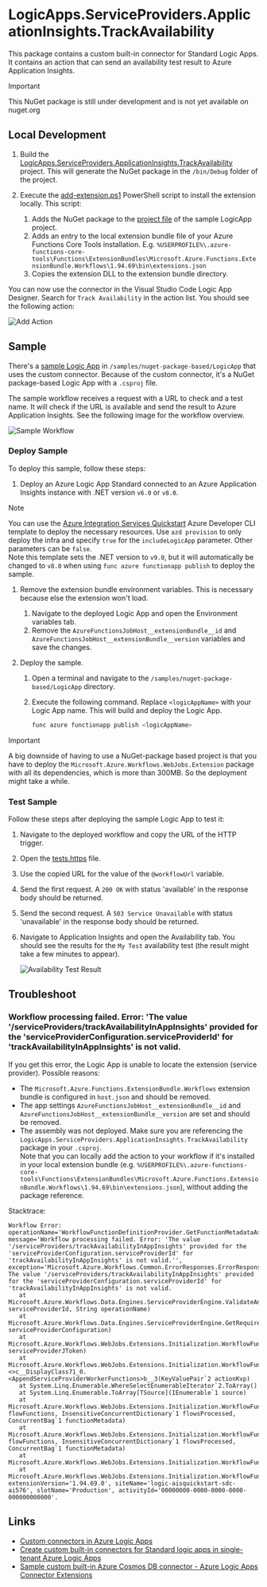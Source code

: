 # LogicApps.ServiceProviders.ApplicationInsights.TrackAvailability

This package contains a custom built-in connector for Standard Logic Apps. It contains an action that can send an availability test result to Azure Application Insights.

> [!IMPORTANT]  
> This NuGet package is still under development and is not yet available on nuget.org

## Local Development

1. Build the [LogicApps.ServiceProviders.ApplicationInsights.TrackAvailability](/src/LogicApps.ServiceProviders.ApplicationInsights.TrackAvailability.csproj) project. This will generate the NuGet package in the `/bin/Debug` folder of the project.

1. Execute the [add-extension.ps1](/scripts/add-extension.ps1) PowerShell script to install the extension locally. This script:

    1. Adds the NuGet package to the [project file](/samples/nuget-package-based/LogicApp/LogicApp.csproj) of the sample LogicApp project.
    1. Adds an entry to the local extension bundle file of your Azure Functions Core Tools installation. 
       E.g. `%USERPROFILE%\.azure-functions-core-tools\Functions\ExtensionBundles\Microsoft.Azure.Functions.ExtensionBundle.Workflows\1.94.69\bin\extensions.json`
    1. Copies the extension DLL to the extension bundle directory.

You can now use the connector in the Visual Studio Code Logic App Designer. Search for `Track Availability` in the action list. You should see the following action:

![Add Action](./images/add-track-availability-action.png)


## Sample

There's a [sample Logic App](/samples/nuget-package-based/LogicApp/) in `/samples/nuget-package-based/LogicApp` that uses the custom connector. Because of the custom connector, it's a NuGet package-based Logic App with a `.csproj` file.

The sample workflow receives a request with a URL to check and a test name. It will check if the URL is available and send the result to Azure Application Insights. See the following image for the workflow overview.

![Sample Workflow](/images/sample-workflow.png)

### Deploy Sample

To deploy this sample, follow these steps:

1. Deploy an Azure Logic App Standard connected to an Azure Application Insights instance with .NET version `v6.0` or `v8.0`.  

> [!NOTE]  
> You can use the [Azure Integration Services Quickstart](https://github.com/ronaldbosma/azure-integration-services-quickstart) Azure Developer CLI template to deploy the necessary resources. 
> Use `azd provision` to only deploy the infra and specify `true` for the `includeLogicApp` parameter. Other parameters can be `false`.  
> Note this template sets the .NET version to `v9.0`, but it will automatically be changed to `v8.0` when using `func azure functionapp publish` to deploy the sample.

1. Remove the extension bundle environment variables. This is necessary because else the extension won't load.
   1. Navigate to the deployed Logic App and open the Environment variables tab. 
   1. Remove the `AzureFunctionsJobHost__extensionBundle__id` and `AzureFunctionsJobHost__extensionBundle__version` variables and save the changes. 
   
1. Deploy the sample.
   1. Open a terminal and navigate to the `/samples/nuget-package-based/LogicApp` directory.
   1. Execute the following command. Replace `<logicAppName>` with your Logic App name. This will build and deploy the Logic App.

      ```bash
      func azure functionapp publish <logicAppName>
      ```

> [!IMPORTANT]  
> A big downside of having to use a NuGet-package based project is that you have to deploy the `Microsoft.Azure.Workflows.WebJobs.Extension` package with all its dependencies, which is more than 300MB. So the deployment might take a while. 

### Test Sample

Follow these steps after deploying the sample Logic App to test it:

1. Navigate to the deployed workflow and copy the URL of the HTTP trigger.
1. Open the [tests.https](/tests/tests.http) file.
1. Use the copied URL for the value of the `@workflowUrl` variable.
1. Send the first request. A `200 OK` with status 'available' in the response body should be returned.
1. Send the second request. A `503 Service Unavailable` with status 'unavailable' in the response body should be returned.
1. Navigate to Application Insights and open the Availability tab. You should see the results for the `My Test` availability test (the result might take a few minutes to appear).

   ![Availability Test Result](/images/availability-test-result.png)

## Troubleshoot

### Workflow processing failed. Error: 'The value '/serviceProviders/trackAvailabilityInAppInsights' provided for the 'serviceProviderConfiguration.serviceProviderId' for 'trackAvailabilityInAppInsights' is not valid.

If you get this error, the Logic App is unable to locate the extension (service provider). Possible reasons:
- The `Microsoft.Azure.Functions.ExtensionBundle.Workflows` extension bundle is configured in `host.json` and should be removed.
- The app settings `AzureFunctionsJobHost__extensionBundle__id` and `AzureFunctionsJobHost__extensionBundle__version` are set and should be removed.
- The assembly was not deployed. Make sure you are referencing the `LogicApps.ServiceProviders.ApplicationInsights.TrackAvailability` package in your `.csproj`.  
  Note that you can locally add the action to your workflow if it's installed in your local extension bundle (e.g. `%USERPROFILE%\.azure-functions-core-tools\Functions\ExtensionBundles\Microsoft.Azure.Functions.ExtensionBundle.Workflows\1.94.69\bin\extensions.json`), without adding the package reference.

Stacktrace:

```
Workflow Error: operationName='WorkflowFunctionDefinitionProvider.GetFunctionMetadataAsync', message='Workflow processing failed. Error: 'The value '/serviceProviders/trackAvailabilityInAppInsights' provided for the 'serviceProviderConfiguration.serviceProviderId' for 'trackAvailabilityInAppInsights' is not valid.'', exception='Microsoft.Azure.Workflows.Common.ErrorResponses.ErrorResponseMessageException: The value '/serviceProviders/trackAvailabilityInAppInsights' provided for the 'serviceProviderConfiguration.serviceProviderId' for 'trackAvailabilityInAppInsights' is not valid.
   at Microsoft.Azure.Workflows.Data.Engines.ServiceProviderEngine.ValidateAndGetServiceProvider(String serviceProviderId, String operationName)
   at Microsoft.Azure.Workflows.Data.Engines.ServiceProviderEngine.GetRequiredLanguageWorkers(ServiceProviderConfiguration serviceProviderConfiguration)
   at Microsoft.Azure.Workflows.WebJobs.Extensions.Initialization.WorkflowFunctionDefinitionProvider.GetServiceProviderLanguageWorkers(JToken serviceProviderJToken)
   at Microsoft.Azure.Workflows.WebJobs.Extensions.Initialization.WorkflowFunctionDefinitionProvider.<>c__DisplayClass71_0.<AppendServiceProviderWorkerFunctions>b__3(KeyValuePair`2 actionKvp)
   at System.Linq.Enumerable.WhereSelectEnumerableIterator`2.ToArray()
   at System.Linq.Enumerable.ToArray[TSource](IEnumerable`1 source)
   at Microsoft.Azure.Workflows.WebJobs.Extensions.Initialization.WorkflowFunctionDefinitionProvider.AppendServiceProviderWorkerFunctions(FlowFunction[] flowFunctions, InsensitiveConcurrentDictionary`1 flowsProcessed, ConcurrentBag`1 functionMetadata)
   at Microsoft.Azure.Workflows.WebJobs.Extensions.Initialization.WorkflowFunctionDefinitionProvider.LoadRequiredLanguageTriggerBinding(FlowFunction[] flowFunctions, InsensitiveConcurrentDictionary`1 flowsProcessed, ConcurrentBag`1 functionMetadata)
   at Microsoft.Azure.Workflows.WebJobs.Extensions.Initialization.WorkflowFunctionDefinitionProvider.ProcessWorkflowFiles()
   at Microsoft.Azure.Workflows.WebJobs.Extensions.Initialization.WorkflowFunctionDefinitionProvider.GetFunctionMetadataAsync()', extensionVersion='1.94.69.0', siteName='logic-aisquickstart-sdc-ai576', slotName='Production', activityId='00000000-0000-0000-0000-000000000000'.
```

## Links

- [Custom connectors in Azure Logic Apps](https://learn.microsoft.com/en-us/azure/logic-apps/custom-connector-overview)
- [Create custom built-in connectors for Standard logic apps in single-tenant Azure Logic Apps](https://learn.microsoft.com/en-us/azure/logic-apps/create-custom-built-in-connector-standard)
- [ Sample custom built-in Azure Cosmos DB connector - Azure Logic Apps Connector Extensions](https://github.com/Azure/logicapps-connector-extensions/tree/CosmosDB/src/CosmosDB)
